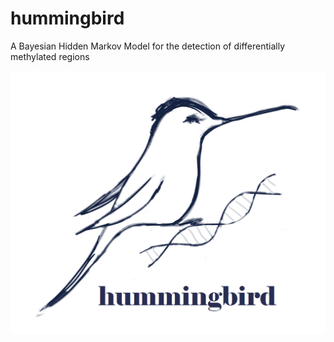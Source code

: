 # hummingbird
A Bayesian Hidden Markov Model for the detection of differentially methylated regions

![image](https://github.com/eleniadam/hummingbird/blob/master/logo1.png?raw=true)
